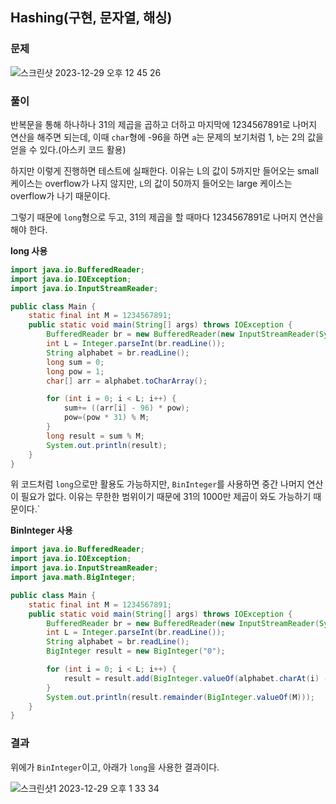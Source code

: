 ## Hashing(구현, 문자열, 해싱)

### 문제

![스크린샷 2023-12-29 오후 12 45 26](https://github.com/Heo-y-y/development-blog/assets/112863029/2024fd4e-e20f-41a6-8d2e-f98d023af7fd)

### 풀이

반복문을 통해 하나하나 31의 제곱을 곱하고 더하고 마지막에 1234567891로 나머지 연산을 해주면 되는데, 이때 `char`형에 -96을 하면 `a`는 문제의 보기처럼 1, `b`는 2의 값을 얻을 수 있다.(아스키 코드 활용)

하지만 이렇게 진행하면 테스트에 실패한다. 이유는 L의 값이 5까지만 들어오는 small 케이스는 overflow가 나지 않지만, `L`의 값이 50까지 들어오는 large 케이스는 overflow가 나기 때문이다.

그렇기 때문에 `long`형으로 두고, 31의 제곱을 할 때마다 1234567891로 나머지 연산을 해야 한다.

**long 사용**

```java
import java.io.BufferedReader;
import java.io.IOException;
import java.io.InputStreamReader;

public class Main {
    static final int M = 1234567891;
    public static void main(String[] args) throws IOException {
        BufferedReader br = new BufferedReader(new InputStreamReader(System.in));
        int L = Integer.parseInt(br.readLine());
        String alphabet = br.readLine();
        long sum = 0;
        long pow = 1;
        char[] arr = alphabet.toCharArray();

        for (int i = 0; i < L; i++) {
            sum+= ((arr[i] - 96) * pow);
            pow=(pow * 31) % M;
        }
        long result = sum % M;
        System.out.println(result);
    }
}
```

위 코드처럼 `long`으로만 활용도 가능하지만, `BinInteger`를 사용하면 중간 나머지 연산이 필요가 없다. 이유는 무한한 범위이기 때문에 31의 1000만 제곱이 와도 가능하기 때문이다.`

**BinInteger 사용**

```java
import java.io.BufferedReader;
import java.io.IOException;
import java.io.InputStreamReader;
import java.math.BigInteger;

public class Main {
    static final int M = 1234567891;
    public static void main(String[] args) throws IOException {
        BufferedReader br = new BufferedReader(new InputStreamReader(System.in));
        int L = Integer.parseInt(br.readLine());
        String alphabet = br.readLine();
        BigInteger result = new BigInteger("0");

        for (int i = 0; i < L; i++) {
            result = result.add(BigInteger.valueOf(alphabet.charAt(i) - 96).multiply(BigInteger.valueOf(31).pow(i)));
        }
        System.out.println(result.remainder(BigInteger.valueOf(M)));
    }
}
```

### 결과

위에가 `BinInteger`이고, 아래가 `long`을 사용한 결과이다.

![스크린샷1 2023-12-29 오후 1 33 34](https://github.com/Heo-y-y/development-blog/assets/112863029/5cf07838-61ff-4b91-9918-dd9ab4b0be20)
